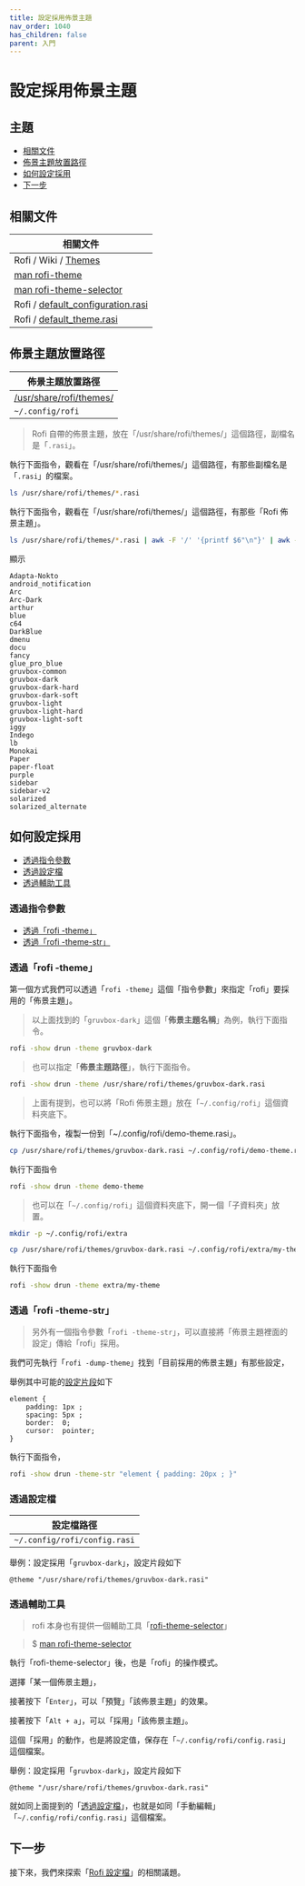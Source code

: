```yaml
---
title: 設定採用佈景主題
nav_order: 1040
has_children: false
parent: 入門
---
```



# 設定採用佈景主題




## 主題

* [相關文件](#相關文件)
* [佈景主題放置路徑](#佈景主題放置路徑)
* [如何設定採用](#如何設定採用)
* [下一步](#下一步)





## 相關文件

| 相關文件 |
| ------- |
| Rofi / Wiki / [Themes](https://github.com/davatorium/rofi/wiki/Themes) |
| [man rofi-theme](https://github.com/davatorium/rofi/blob/next/doc/rofi-theme.5.markdown) |
| [man rofi-theme-selector](https://github.com/davatorium/rofi/blob/next/doc/rofi-theme-selector.1.markdown) |
| Rofi / [default_configuration.rasi](https://github.com/davatorium/rofi/blob/next/doc/default_configuration.rasi) |
| Rofi / [default_theme.rasi](https://github.com/davatorium/rofi/blob/next/doc/default_theme.rasi) |



## 佈景主題放置路徑

| 佈景主題放置路徑 |
| -------------- |
| [/usr/share/rofi/themes/](https://github.com/davatorium/rofi/tree/next/themes) |
| `~/.config/rofi` |


> Rofi 自帶的佈景主題，放在「/usr/share/rofi/themes/」這個路徑，副檔名是「`.rasi`」。

執行下面指令，觀看在「/usr/share/rofi/themes/」這個路徑，有那些副檔名是「`.rasi`」的檔案。

``` sh
ls /usr/share/rofi/themes/*.rasi
```

執行下面指令，觀看在「/usr/share/rofi/themes/」這個路徑，有那些「Rofi 佈景主題」。

``` sh
ls /usr/share/rofi/themes/*.rasi | awk -F '/' '{printf $6"\n"}' | awk -F '.rasi' '{printf $1"\n"}' | sort -u
```

顯示

```
Adapta-Nokto
android_notification
Arc
Arc-Dark
arthur
blue
c64
DarkBlue
dmenu
docu
fancy
glue_pro_blue
gruvbox-common
gruvbox-dark
gruvbox-dark-hard
gruvbox-dark-soft
gruvbox-light
gruvbox-light-hard
gruvbox-light-soft
iggy
Indego
lb
Monokai
Paper
paper-float
purple
sidebar
sidebar-v2
solarized
solarized_alternate
```




## 如何設定採用

* [透過指令參數](#透過指令參數)
* [透過設定檔](#透過設定檔)
* [透過輔助工具](#透過輔助工具)




### 透過指令參數

* [透過「rofi -theme」](#透過rofi--theme)
* [透過「rofi -theme-str」](#透過rofi--theme-str)




### 透過「rofi -theme」

第一個方式我們可以透過「`rofi -theme`」這個「指令參數」來指定「rofi」要採用的「佈景主題」。

> 以上面找到的「`gruvbox-dark`」這個「**佈景主題名稱**」為例，執行下面指令。

``` sh
rofi -show drun -theme gruvbox-dark
```

> 也可以指定「**佈景主題路徑**」，執行下面指令。

``` sh
rofi -show drun -theme /usr/share/rofi/themes/gruvbox-dark.rasi
```

> 上面有提到，也可以將「Rofi 佈景主題」放在「`~/.config/rofi`」這個資料夾底下。

執行下面指令，複製一份到「~/.config/rofi/demo-theme.rasi」。

``` sh
cp /usr/share/rofi/themes/gruvbox-dark.rasi ~/.config/rofi/demo-theme.rasi
```

執行下面指令

``` sh
rofi -show drun -theme demo-theme
```

> 也可以在「`~/.config/rofi`」這個資料夾底下，開一個「子資料夾」放置。

``` sh
mkdir -p ~/.config/rofi/extra

cp /usr/share/rofi/themes/gruvbox-dark.rasi ~/.config/rofi/extra/my-theme.rasi
```

執行下面指令

``` sh
rofi -show drun -theme extra/my-theme
```




### 透過「rofi -theme-str」

> 另外有一個指令參數「`rofi -theme-str`」，可以直接將「佈景主題裡面的設定」傳給「rofi」採用。


我們可先執行「`rofi -dump-theme`」找到「目前採用的佈景主題」有那些設定，

舉例其中可能的[設定片段](https://github.com/davatorium/rofi/blob/next/doc/default_theme.rasi#L34-L39)如下

```
element {
    padding: 1px ;
    spacing: 5px ;
    border:  0;
    cursor:  pointer;
}
```

執行下面指令，

``` sh
rofi -show drun -theme-str "element { padding: 20px ; }"
```




### 透過設定檔

| 設定檔路徑 |
| --------- |
| `~/.config/rofi/config.rasi` |

舉例：設定採用「`gruvbox-dark`」，設定片段如下

```
@theme "/usr/share/rofi/themes/gruvbox-dark.rasi"
```




### 透過輔助工具

> rofi 本身也有提供一個輔助工具「[rofi-theme-selector](https://github.com/davatorium/rofi/blob/next/script/rofi-theme-selector)」

> $ [man rofi-theme-selector](https://github.com/davatorium/rofi/blob/next/doc/rofi-theme-selector.1.markdown)


執行「rofi-theme-selector」後，也是「rofi」的操作模式。

選擇「某一個佈景主題」，

接著按下「`Enter`」，可以「預覽」「該佈景主題」的效果。

接著按下「`Alt + a`」，可以「採用」「該佈景主題」。

這個「採用」的動作，也是將設定值，保存在「`~/.config/rofi/config.rasi`」這個檔案。


舉例：設定採用「`gruvbox-dark`」，設定片段如下

```
@theme "/usr/share/rofi/themes/gruvbox-dark.rasi"
```

就如同上面提到的「[透過設定檔](#透過設定檔)」，也就是如同「手動編輯」「`~/.config/rofi/config.rasi`」這個檔案。




## 下一步

接下來，我們來探索「[Rofi 設定檔](https://samwhelp.github.io/note-about-rofi/read/start/config-file.html)」的相關議題。
